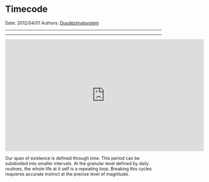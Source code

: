 # Timecode

Date: 2012/04/01
Authors: [Duodezimalsystem](http://duodezimal.me)

---
---

<iframe src="http://player.vimeo.com/video/40272334?title=0&amp;byline=0&amp;portrait=0&amp;badge=0&amp;color=c9ff23" width="640" height="360" frameborder="0" webkitAllowFullScreen mozallowfullscreen allowFullScreen></iframe>

Our span of existence is defined through time. This period can be subdivided into smaller intervals. At the granular level defined by daily routines, the whole life at it self is a repeating loop. Breaking this cycles requieres accurate instinct at the precise level of magnitude.
